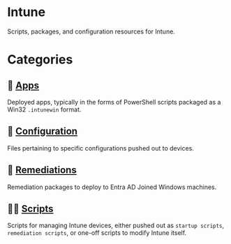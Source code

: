 # Intune
Scripts, packages, and configuration resources for Intune.

# Categories
## 🍩 [Apps](https://github.com/JSASD/Intune/tree/master/Apps)
Deployed apps, typically in the forms of PowerShell scripts packaged as a Win32 `.intunewin` format.

## 🍎 [Configuration](https://github.com/JSASD/Intune/tree/master/Configurations)
Files pertaining to specific configurations pushed out to devices.

## 🌱 [Remediations](https://github.com/JSASD/Intune/tree/master/Remediations)
Remediation packages to deploy to Entra AD Joined Windows machines.

## 🧑‍💻 [Scripts](https://github.com/JSASD/Intune/tree/master/Scripts)
Scripts for managing Intune devices, either pushed out as `startup scripts`, `remediation scripts`, or one-off scripts to modify Intune itself.
